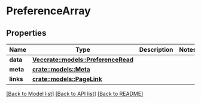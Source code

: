 # PreferenceArray

## Properties

Name | Type | Description | Notes
------------ | ------------- | ------------- | -------------
**data** | [**Vec<crate::models::PreferenceRead>**](PreferenceRead.md) |  | 
**meta** | [**crate::models::Meta**](Meta.md) |  | 
**links** | [**crate::models::PageLink**](PageLink.md) |  | 

[[Back to Model list]](../README.md#documentation-for-models) [[Back to API list]](../README.md#documentation-for-api-endpoints) [[Back to README]](../README.md)


